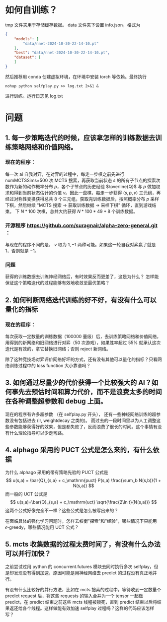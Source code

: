 # 如何自训练？
tmp 文件夹用于存储缓存数据。 data 文件夹下设置 info.json，格式为
```json
{
    "models": [
        "data/nnet-2024-10-30-22-14-10.pt"
    ],
    "best": "data/nnet-2024-10-30-22-14-10.pt",
    "dataset": [
    ]
}
```
然后推荐用 conda 创建虚拟环境，在环境中安装 torch 等依赖。最终执行
```
nohup python selfplay.py >> log.txt 2>&1 &
```
进行训练。运行日志见 log.txt

# 问题

## 1. 每一步策略迭代的时候，应该拿怎样的训练数据去训练策略网络和价值网络。

### 现在的程序：

每一次 ai 自我对弈，在对弈的过程中，每走一步棋之前先进行 numMCTSSims=500 次 MCTS 搜索，再获取当前状态 $s$ 的所有子节点的探索次数作为新的动作概率分布 $p$，各个子节点的历史经验 $\overline{Q}$ 与 $p$ 做加权求和得到当前状态估计的价值 $v$。因此一盘棋，每走一步获得 $(s, p, v)$ 三元组，再经过对称性变换获得总共 8 个三元组。获取完训练数据后，按照概率分布 $p$ 采样下棋，然后继续 "MCTS 搜索 -> 获取训练数据 -> 采样下棋" 循环，直到游戏结束。
下 $N*100$ 次棋，总共大约获得 $N*100*49*8$ 个训练数据。

### 开源程序 https://github.com/suragnair/alpha-zero-general.git ：
与现在的程序不同的是， $v$ 取为 $1,-1$ 两种可能。如果这一轮自我对弈赢了就是 $1$，否则就是 $-1$。

### 问题
获得的训练数据去训练神经网络后，有时效果反而更差了，这是为什么？ 怎样能保证这个策略迭代的过程能够有效地收敛至最优策略？

## 2. 如何判断网络迭代训练的好不好，有没有什么可以量化的指标

### 现在的程序：
每次获取一定数量的训练数据（100000 量级）后，去训练策略网络和价值网络，用得到的新网络和旧网络进行对弈（50 次游戏），如果胜率超过 55% 就承认这次迭代是有效的，拿它替换旧网络；否则 reject 新网络。

除了这种竞技场对弈评价网络好坏的方式，还有没有其他可以量化的指标？只看网络训练过程中的 loss function 大小靠谱吗？

## 3. 如何通过尽量少的代价获得一个比较强大的 AI？如何事先去预估时间和算力代价，而不是浪费太多的时间在各种调整超参数和 debug 上面。

现在的程序有许多超参数 （在 selfplay.py 开头），
还有一些神经网络训练的超参数没有包括进去 (lr, weightdecay 之类的)。
而过去的一段时间里以为人工调整这些参数能够获得好的效果，但是都失败了，反而浪费了很长的时间。这个事情有没有什么理论指导可以少走弯路。

## 4. alphago 采用的 PUCT 公式是怎么来的，有什么依据
为什么 alphago 采用的带有策略先验的 PUCT 公式是
$$
u(s,a) = \bar{Q}_{s,a} + c_\mathrm{puct} P(s,a) \frac{\sum_b N(s,b)}{1 + N(s,a)}
$$
而一般的 UCT 公式是
$$
u(s,a)=\bar{Q}_{s,a} + c_\mathrm{uct} \sqrt{\frac{2\ln t}{N(s,a)}}
$$
这两个公式好像完全不一样？这些公式是怎么被写出来的？

在面临具体的强化学习问题时，怎样去权衡"探索"和"经验"，哪些情况下只能用 $\epsilon$-greedy，哪些情况能用 UCT 公式？

## 5. mcts 收集数据的过程太费时间了，有没有什么办法可以并行加快？

之前尝试过用 python 的 concurrent.futures 模块去同时执行多次 selfplay，但是却发现没有得到加速，原因可能是用神经网络去 predict 的过程没有真正地并行。

有没有什么比较好的并行方法，比如在 mcts 搜索的过程中，等待收到一定数量个 predict request 后，将这些 requests 的输入合并为一个 tensor 一起做 predict，在 predict 结束之前这些 mcts 线程被锁死，直到 predict 结束以后将结果返还给各个线程。这样做能有效加速 selfplay 过程吗？这样的代码应该怎样写？